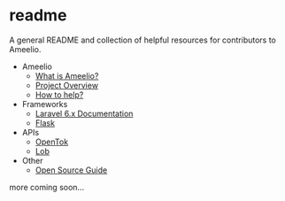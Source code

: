 readme
======

A general README and collection of helpful resources for contributors to Ameelio.

* Ameelio
  * [What is Ameelio?](ameelio.md)
  * [Project Overview](overview.md)
  * [How to help?](how-to-help.md)
* Frameworks
  * [Laravel 6.x Documentation](https://laravel.com/docs/6.x)
  * [Flask](http://flask.palletsprojects.com/en/1.1.x/)
* APIs
  * [OpenTok](https://tokbox.com/developer/guides/basics/)
  * [Lob](https://lob.com/docs)
* Other
  * [Open Source Guide](https://opensource.guide/)

more coming soon...

